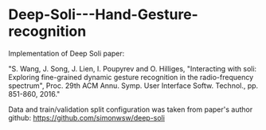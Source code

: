 # Deep-Soli---Hand-Gesture-recognition
Implementation of Deep Soli paper: 

"S. Wang, J. Song, J. Lien, I. Poupyrev and O. Hilliges, "Interacting with soli: Exploring fine-grained dynamic gesture recognition in the radio-frequency spectrum", Proc. 29th ACM Annu. Symp. User Interface Softw. Technol., pp. 851-860, 2016."

Data and train/validation split configuration was taken from paper's author github: https://github.com/simonwsw/deep-soli
